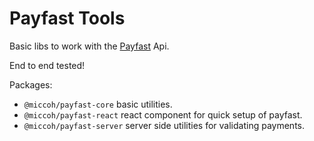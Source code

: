 # Payfast Tools

Basic libs to work with the [Payfast](https://payfast.co.za) Api.

End to end tested!

Packages:
- ```@miccoh/payfast-core``` basic utilities.
- ```@miccoh/payfast-react``` react component for quick setup of payfast.
- ```@miccoh/payfast-server``` server side utilities for validating payments.
